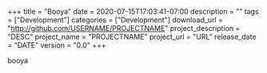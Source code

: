 +++
title = "Booya"
date = 2020-07-15T17:03:41-07:00
description = ""
tags = ["Development"]
categories = ["Development"]
download_url = "http://github.com/USERNAME/PROJECTNAME"
project_description = "DESC"
project_name = "PROJECTNAME"
project_url = "URL"
release_date = "DATE"
version = "0.0"
+++

booya
